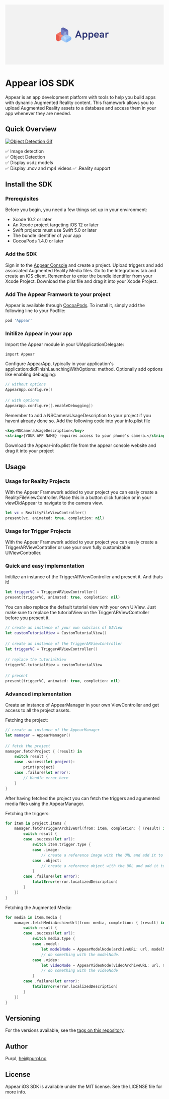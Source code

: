 ![Header](https://raw.githubusercontent.com/purplos/appear-ios-sdk/master/Skjermbilde%202019-09-17%20kl.%2009.58.59.png)
# Appear iOS SDK

Appear is an app development platform with tools to help you build apps with dynamic Augmented Reality content. This framework allows you to upload Augmented Reality assets to a database and access them in your app whenever they are needed.

## Quick Overview
[![Object Detection Gif](https://media.giphy.com/media/ZEO80GmrjTqrcRwei7/giphy.gif)](https://media.giphy.com/media/ZEO80GmrjTqrcRwei7/giphy.gif)

✅ Image detection <br/>
✅ Object Detection <br/>
✅ Display usdz models <br/>
✅ Display .mov and mp4 videos
✅ .Reality support <br/>

## Install the SDK

### Prerequisites

Before you begin, you need a few things set up in your environment:
* Xcode 10.2 or later
* An Xcode project targeting iOS 12 or later
* Swift projects must use Swift 5.0 or later
* The bundle identifier of your app
* CocoaPods 1.4.0 or later

### Add the SDK

Sign in to the [Appear Console](https://appear-console.herokuapp.com/) and create a project.
Upload triggers and add assosiated Augmented Reality Media files.
Go to the Integrations tab and create an iOS client. Remember to enter the bundle identifier from your Xcode Project.
Download the plist file and drag it into your Xcode Project.

### Add The Appear Framwork to your project

Appear is available through [CocoaPods](https://cocoapods.org/pods/Appear). To install
it, simply add the following line to your Podfile:

```ruby
pod 'Appear'
```

### Initilize Appear in your app

Import the Appear module in your UIApplicationDelegate:

```
import Appear
```

Configure AppearApp, typically in your application's application:didFinishLaunchingWithOptions: method. Optionally add options like enabling debugging:

```swift
// without options
AppearApp.configure()

// with options
AppearApp.configure([.enableDebugging]) 
```

Remember to add a NSCameraUsageDescription to your project if you havent already done so. Add the following code into your info.plist file

```xml
<key>NSCameraUsageDescription</key>
<string>{YOUR APP NAME} requires access to your phone’s camera.</string>
```

Download the Appear-info.plist file from the appear console website and drag it into your project

## Usage

### Usage for Reality Projects
With the Appear Framework added to your project you can easly create a RealityFileViewController. Place this in a button click funcion or in your viewDidAppear to navigate to the camera view.

```swift
let vc = RealityFileViewController()
present(vc, animated: true, completion: nil)
```

### Usage for Trigger Projects

With the Appear Framework added to your project you can easly create a TriggerARViewController or use your own fully customizable UIViewController. 

### Quick and easy implementation

Initilize an instance of the TriggerARViewController  and present it. And thats it!

```swift
let triggerVC = TriggerARViewController()
present(triggerVC, animated: true, completion: nil)
```

You can also replace the default tutorial view with your own UIView. Just make sure to replace the tutorialView on the TriggerARViewController before you present it.

```swift
// create an instance of your own subclass of UIView
let customTutorialView = CustomTutorialView()

// create an instance of the TriggerARViewController
let triggerVC = TriggerARViewController()

// replace the tutorialView
triggerVC.tutorialView = customTutorialView

// present 
present(triggerVC, animated: true, completion: nil)
```

### Advanced implementation

Create an instance of AppearManager in your own ViewController and get access to all the project assets. 

Fetching the project: 

```swift
// create an instance of the AppearManager
let manager = AppearManager()

// fetch the project
manager.fetchProject { (result) in
    switch result {
    case .success(let project):
        print(project)
    case .failure(let error):
        // Handle error here
    }
}
```

After having fetched the project you can fetch the triggers and agumented media files using the AppearManager.

Fetching the triggers:
```swift
for item in project.items {
    manager.fetchTriggerArchiveUrl(from: item, completion: { (result) in
        switch result {
        case .success(let url):
            switch item.trigger.type {
            case .image:
                // create a reference image with the URL and add it to a set of ARReferenceImage
            case .object:
                // create a reference object with the URL and add it to a set of ARReferenceObject
            }
        case .failure(let error):
            fatalError(error.localizedDescription)
        }
    })
}
```

Fetching the Augmented Media: 
```swift
for media in item.media {
    manager.fetchMediaArchiveUrl(from: media, completion: { (result) in
        switch result {
        case .success(let url):
            switch media.type {
            case .model:
                let modelNode = AppearModelNode(archiveURL: url, modelMedia: media as! AppearProjectItem.ModelMedia)
                // do something with the modelNode.
            case .video:
                let videoNode = AppearVideoNode(videoArchiveURL: url, media: media as! AppearProjectItem.VideoMedia)
                // do something with the videoNode
            }
        case .failure(let error):
            fatalError(error.localizedDescription)
        }
    })
}
```

## Versioning

For the versions available, see the [tags on this repository](https://github.com/purplos/appear-ios-sdk/tags). 

## Author

Purpl, hei@purpl.no

## License

Appear iOS SDK is available under the MIT license. See the LICENSE file for more info.
